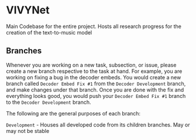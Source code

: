 # VIVYNet
Main Codebase for the entire project. Hosts all research progress for the creation of the text-to-music model

## Branches
Whenever you are working on a new task, subsection, or issue, please create a new branch respective to the task at hand. For example, you are working on fixing a bug in the decoder embeds. You would create a new branch called `Decoder Embed Fix #1` from the `Decoder Development` branch, and make changes under that branch. Once you are done with the fix and everything looks good, you would push your `Decoder Embed Fix #1` branch to the `Decoder Development` branch. 

The following are the general purposes of each branch:

`Development` - Houses all developed code from its children branches. May or may not be stable
